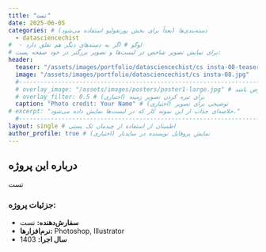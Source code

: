 ```yaml
---
title: "تست"
date: 2025-06-05
categories: # دسته‌بندی‌ها (بعداً برای بخش پورتفولیو استفاده می‌شود)
  - datasciencechist
#  - لوگو # اگر به دسته‌های دیگر هم تعلق دارد
# برای نمایش تصویر شاخص در لیست‌ها و تصویر بزرگتر در خود صفحه پست:
header:
  teaser: "/assets/images/portfolio/datasciencechist/cs insta-08-teaser.jpg" # مسیر تصویر کوچک برای لیست‌ها
  image: "/assets/images/portfolio/datasciencechist/cs insta-08.jpg"   # مسیر تصویر بزرگ برای خود صفحه نمونه کار
  #-----------------------------------------------------------------------------
  # overlay_image: "/assets/images/posters/poster1-large.jpg" # اگر می‌خواهید تصویر تمام عرض باشد
  # overlay_filter: 0.5 # (اختیاری) برای تیره کردن تصویر زمینه
  caption: "Photo credit: Your Name" # (اختیاری) توضیحی برای تصویر
# excerpt: "خلاصه‌ای جذاب از این نمونه کار که در لیست‌ها نمایش داده می‌شود."
  #-----------------------------------------------------------------------------
layout: single # اطمینان از استفاده از چیدمان تک پستی
author_profile: true # (اختیاری) نمایش پروفایل نویسنده در سایدبار
---
```


## درباره این پروژه

تست

### جزئیات پروژه:
* **سفارش‌دهنده:** تست
* **نرم‌افزارها:** Photoshop, Illustrator
* **سال اجرا:** 1403

